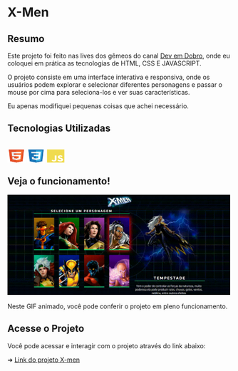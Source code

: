 # X-Men

## Resumo
Este projeto foi feito nas lives dos gêmeos do canal [Dev em Dobro](https://www.instagram.com/devemdobro/), onde eu coloquei em prática as tecnologias de HTML, CSS E JAVASCRIPT.

O projeto consiste em uma interface interativa e responsiva, onde os usuários podem explorar e selecionar diferentes personagens e passar o mouse por cima para seleciona-los e ver suas características.

Eu apenas modifiquei pequenas coisas que achei necessário.

## Tecnologias Utilizadas
<div style="display: inline_block"><br>
  <img align="center" alt="HTML" height="30" width="40" src="https://raw.githubusercontent.com/devicons/devicon/master/icons/html5/html5-original.svg">
  <img align="center" alt="CSS" height="30" width="40" src="https://raw.githubusercontent.com/devicons/devicon/master/icons/css3/css3-original.svg">
  <img align="center" alt="Js" height="30" width="40" src="https://raw.githubusercontent.com/devicons/devicon/master/icons/javascript/javascript-plain.svg">
</div>

## Veja o funcionamento!
<img src="./src/private/gif.gif" alt="Gif mostrando o funcionamento" width="500">

Neste GIF animado, você pode conferir o projeto em pleno funcionamento.

## Acesse o Projeto
Você pode acessar e interagir com o projeto através do link abaixo:

➜ [Link do projeto X-men](https://ezequiel-lee.github.io/x-men/)

